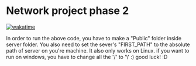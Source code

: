 # Network project phase 2

[![wakatime](https://wakatime.com/badge/user/e3d72f0b-1333-4a21-9b3e-7c151fecbe2c/project/018c81b5-f1c6-453c-8118-abb38f234c7f.svg)](https://wakatime.com/badge/user/e3d72f0b-1333-4a21-9b3e-7c151fecbe2c/project/018c81b5-f1c6-453c-8118-abb38f234c7f)


In order to run the above code, you have to make a "Public" folder inside server folder.
You also need to set the sever's "FIRST_PATH" to the absolute path of server on you're machine.
It also only works on Linux. if you want to run on windows, you have to change all the '/' to '\\' :)
good luck! :D
